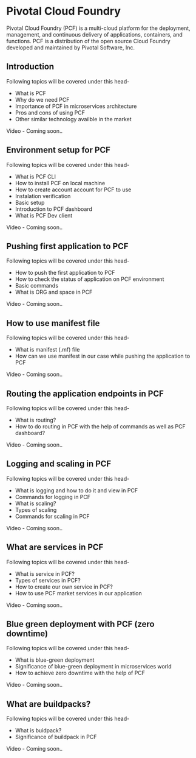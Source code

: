 # Pivotal Cloud Foundry 
 Pivotal Cloud Foundry (PCF) is a multi-cloud platform for the deployment, management, and continuous delivery of applications, containers, and functions. PCF is a distribution of the open source Cloud Foundry developed and maintained by Pivotal Software, Inc.
 
 ## Introduction
 Following topics will be covered under this head- 
 
 * What is PCF
 * Why do we need PCF
 * Importance of PCF in microservices architecture
 * Pros and cons of using PCF
 * Other similar technology availble in the market
 
 Video - Coming soon.. 
 
 ## Environment setup for PCF
 Following topics will be covered under this head- 
 
 * What is PCF CLI
 * How to install PCF on local machine
 * How to create account account for PCF to use
 * Instalation verification 
 * Basic setup
 * Introduction to PCF dashboard
 * What is PCF Dev client
 
 Video - Coming soon.. 

 ## Pushing first application to PCF 
 
 Following topics will be covered under this head- 
 
 * How to push the first application to PCF
 * How to check the status of application on PCF environment
 * Basic commands
 * What is ORG and space in PCF
 
 Video - Coming soon.. 
 
  ## How to use manifest file 
 
 Following topics will be covered under this head- 
 
 * What is manifest (.mf) file
 * How can we use manifest in our case while pushing the application to PCF
 
 Video - Coming soon.. 
 
 ## Routing the application endpoints in PCF
 Following topics will be covered under this head- 
 
 * What is routing?
 * How to do routing in PCF with the help of commands as well as PCF dashboard?
 
 Video - Coming soon.. 
 
 ## Logging and scaling in PCF
 
 Following topics will be covered under this head- 
 
 * What is logging and how to do it and view in PCF
 * Commands for logging in PCF
 * What is scaling?
 * Types of scaling
 * Commands for scaling in PCF
 
 Video - Coming soon.. 
 
 ## What are services in PCF
 
  Following topics will be covered under this head- 
  
  * What is service in PCF?
  * Types of services in PCF?
  * How to create our own service in PCF?
  * How to use  PCF market services in our application
  
  Video - Coming soon.. 
  
  ## Blue green deployment with PCF (zero downtime)
 
  Following topics will be covered under this head- 
  
 * What is blue-green deployment
 * Significance of blue-green deployment in microservices world
 * How to achieve zero downtime with the help of PCF
 
 Video - Coming soon.. 
 
 ## What are buildpacks?
  Following topics will be covered under this head- 
  
  * What is buidpack?
  * Significance of buildpack in PCF
  
 Video - Coming soon.. 
 
 
